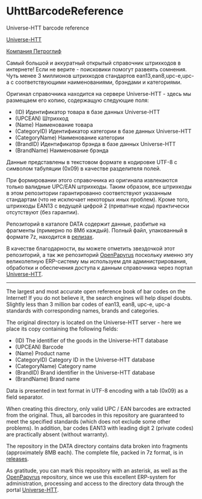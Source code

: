 # UhttBarcodeReference
Universe-HTT barcode reference

[Universe-HTT](https://uhtt.ru)

[Компания Петроглиф](http://www.petroglif.ru)

Самый большой и аккуратный открытый справочник штрихкодов в интернете! Если не верите - поисковики помогут развеять сомнения.
Чуть менее 3 миллионов штрихкодов стандартов ean13,ean8,upc-e,upc-a с соответствующими наименованиями, брэндами и категориями.

Оригинал справочника находится на сервере Universe-HTT - здесь мы размещаем его копию, содержащую следующие поля:

* (ID) Идентификатор товара в базе данных Universe-HTT
* (UPCEAN) Штрихкод
* (Name) Наименование товара
* (CategoryID) Идентификатор категории в базе данных Universe-HTT
* (CategoryName) Наименование категории
* (BrandID) Идентификатор брэнда в базе данных Universe-HTT
* (BrandName) Наименование брэнда

Данные представлены в текстовом формате в кодировке UTF-8 с символом табуляции (0x09) в качестве разделителя полей.

При формировании этого справочника из оригинала извлекаются только валидные UPC/EAN штрихкоды. Таким образом, все
штрихкоды в этом репозитории гарантированно соответствуют указанным стандартам (что не исключает некоторых иных проблем).
Кроме того, штрихкоды EAN13 с ведущей цифрой 2 (приватные коды) практически отсутствуют (без гарантии).

Репозиторий в каталоге DATA содержит данные, разбитые на фрагменты (примерно по 8Мб каждый). Полный файл, упакованный в формате 7z, находится в [релизах](https://github.com/papyrussolution/UhttBarcodeReference/releases).

В качестве благодарности, вы можете отметить звездочкой этот репозиторий, а так же репозиторий [OpenPapyrus](https://github.com/papyrussolution/OpenPapyrus) поскольку именно эту великолепную ERP-систему мы используем для администрирования, обработки и обеспечения доступа к данным справочника через портал [Universe-HTT](https://uhtt.ru).

---------------------------

The largest and most accurate open reference book of bar codes on the Internet! If you do not believe it, the search engines will help dispel doubts.
Slightly less than 3 million bar codes of ean13, ean8, upc-e, upc-a standards with corresponding names, brands and categories.

The original directory is located on the Universe-HTT server - here we place its copy containing the following fields:

* (ID) The identifier of the goods in the Universe-HTT database
* (UPCEAN) Barcode
* (Name) Product name
* (CategoryID) Category ID in the Universe-HTT database
* (CategoryName) Category name
* (BrandID) Brand identifier in the Universe-HTT database
* (BrandName) Brand name

Data is presented in text format in UTF-8 encoding with a tab (0x09) as a field separator.

When creating this directory, only valid UPC / EAN barcodes are extracted from the original. Thus, all
barcodes in this repository are guaranteed to meet the specified standards (which does not exclude some other problems).
In addition, bar codes EAN13 with leading digit 2 (private codes) are practically absent (without warranty).

The repository in the DATA directory contains data broken into fragments (approximately 8MB each). The complete file, packed in 7z format, is in [releases](https://github.com/papyrussolution/UhttBarcodeReference/releases).

As gratitude, you can mark this repository with an asterisk, as well as the [OpenPapyrus](https://github.com/papyrussolution/OpenPapyrus) repository, since we use this excellent ERP-system for administration, processing and access to the directory data through the portal [Universe-HTT](https://uhtt.ru).
